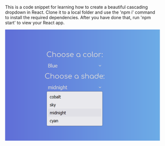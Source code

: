 This is a code snippet for learning how to create a beautiful cascading dropdown in React.
Clone it to a local folder and use the 'npm i' command to install the required dependencies. After you
have done that, run 'npm start' to view your React app.

![alt text](./Screenshot%20(502).png)